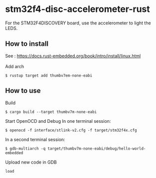 # stm32f4-disc-accelerometer-rust

For the STM32F4DISCOVERY board, use the accelerometer to light the LEDS.

## How to install
See : https://docs.rust-embedded.org/book/intro/install/linux.html<br><br>
Add arch
```shell
$ rustup target add thumbv7em-none-eabi
```
## How to use
Build
```shell
$ cargo build --target thumbv7m-none-eabi
```
Start OpenOCD and Debug
In one terminal session:
```shell
$ openocd -f interface/stlink-v2.cfg -f target/stm32f4x.cfg
```
In a second terminal session:
```shell
$ gdb-multiarch -q target/thumbv7m-none-eabi/debug/hello-world-embedded
```
Upload new code in GDB
```
load
```
